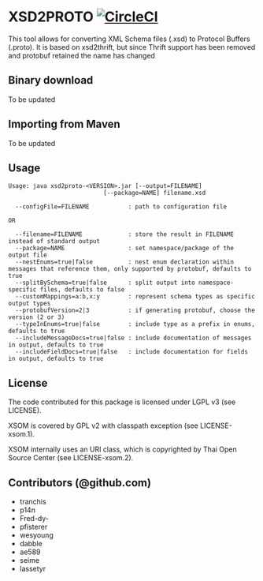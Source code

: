 # XSD2PROTO  [![CircleCI](https://circleci.com/gh/entur/xsd2thrift.svg?style=svg)](https://circleci.com/gh/entur/xsd2thrift)

This tool allows for converting XML Schema files (.xsd) to Protocol Buffers (.proto). It is based on xsd2thrift, but since Thrift support has been 
removed and protobuf retained the name has changed

## Binary download

To be updated

## Importing from Maven

To be updated


## Usage

```
Usage: java xsd2proto-<VERSION>.jar [--output=FILENAME]
                           [--package=NAME] filename.xsd

  --configFile=FILENAME           : path to configuration file

OR

  --filename=FILENAME             : store the result in FILENAME instead of standard output
  --package=NAME                  : set namespace/package of the output file
  --nestEnums=true|false          : nest enum declaration within messages that reference them, only supported by protobuf, defaults to true
  --splitBySchema=true|false      : split output into namespace-specific files, defaults to false
  --customMappings=a:b,x:y        : represent schema types as specific output types
  --protobufVersion=2|3           : if generating protobuf, choose the version (2 or 3)
  --typeInEnums=true|false        : include type as a prefix in enums, defaults to true
  --includeMessageDocs=true|false : include documentation of messages in output, defaults to true
  --includeFieldDocs=true|false   : include documentation for fields in output, defaults to true
```

## License

The code contributed for this package is licensed under LGPL v3 (see LICENSE).

XSOM is covered by GPL v2 with classpath exception (see LICENSE-xsom.1).

XSOM internally uses an URI class, which is copyrighted by Thai Open Source
Center (see LICENSE-xsom.2).

## Contributors (@github.com)

* tranchis
* p14n
* Fred-dy-
* pfisterer
* wesyoung
* dabble
* ae589
* seime
* lassetyr
